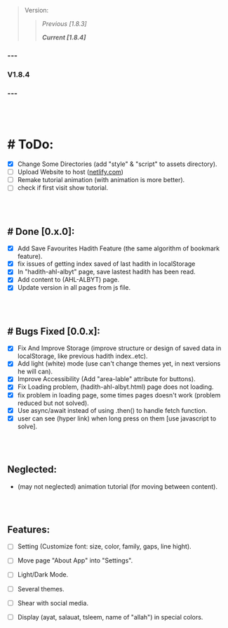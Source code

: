 
> Version:
>> *Previous [1.8.3]*
>>
>> ***Current [1.8.4]***


### ---
### V1.8.4
### ---

<br>
<br>

# # ToDo:
- [x] Change Some Directories (add "style" & "script" to assets directory).
- [ ] Upload Website to host ([netlify.com](https://www.netlify.com/))
- [ ] Remake tutorial animation (with animation is more better).
- [ ] check if first visit show tutorial.

<br>
<br>

## # Done [0.x.0]:
- [x] Add Save Favourites Hadith Feature (the same algorithm of bookmark feature).
- [x] fix issues of getting index saved of last hadith in localStorage
- [x] In "hadith-ahl-albyt" page, save lastest hadith has been read.
- [x] Add content to (AHL-ALBYT) page.
- [x] Update version in all pages from js file.

<br>
<br>

## # Bugs Fixed [0.0.x]:
- [x] Fix And Improve Storage (improve structure or design of saved data in localStorage, like previous hadith index..etc).
- [x] Add light (white) mode (use can't change themes yet, in next versions he will can).
- [x] Improve Accessibility (Add "area-lable" attribute for buttons).
- [x] Fix Loading problem, (hadith-ahl-albyt.html) page does not loading.
- [x] fix problem in loading page, some times pages doesn't work (problem reduced but not solved).
- [x] Use async/await instead of using .then() to handle fetch function.
- [x] user can see (hyper link) when long press on them [use javascript to solve].

<br>
<br>

## Neglected:
- (may not neglected) animation tutorial (for moving between content).

<br>
<br>

## Features:
- [ ] Setting (Customize font: size, color, family, gaps, line hight).
- [ ] Move page "About App" into "Settings".
- [ ] Light/Dark Mode.
- [ ] Several themes.
- [ ] Shear with social media.
- [ ] Display (ayat, salauat, tsleem, name of "allah") in special colors.


